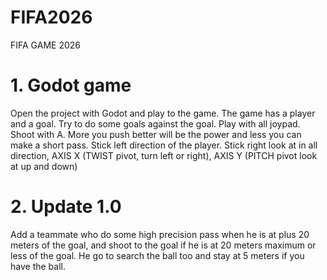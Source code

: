 # FIFA2026
FIFA GAME 2026

# 1. Godot game

Open the project with Godot and play to the game.
The game has a player and a goal. 
Try to do some goals against the goal.
Play with all joypad. 
Shoot with A. More you push better will be the power and less you can make a short pass.
Stick left direction of the player.
Stick right look at in all direction, AXIS X (TWIST pivot, turn left or right), AXIS Y (PITCH pivot look at up and down)

# 2. Update 1.0
Add a teammate who do some high precision pass when he is at plus 20 meters of the goal, and shoot to the goal if he is at 20 meters maximum or less of the goal.
He go to search the ball too and stay at 5 meters if you have the ball.
